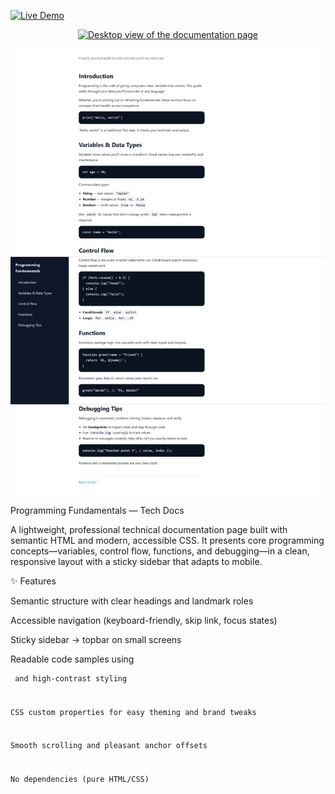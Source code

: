 [![Live Demo](https://img.shields.io/badge/Live%20Demo-Online-0ea5e9)](https://GalladeX3.github.io/<this-repo-name>/)

<div align="center">
  <a href="https://GalladeX3.github.io/<this-repo-name>/">
    <img src="./doc/documentation-page-screenshot.jpeg" alt="Desktop view of the documentation page" width="720" />
  </a>
</div>

![Desktop view of the documentation page](./docs/documentation-page-screenshot.jpeg)

Programming Fundamentals — Tech Docs

A lightweight, professional technical documentation page built with semantic HTML and modern, accessible CSS. It presents core programming concepts—variables, control flow, functions, and debugging—in a clean, responsive layout with a sticky sidebar that adapts to mobile.

✨ Features

Semantic structure with clear headings and landmark roles

Accessible navigation (keyboard-friendly, skip link, focus states)

Sticky sidebar → topbar on small screens

Readable code samples using <pre><code> and high-contrast styling

CSS custom properties for easy theming and brand tweaks

Smooth scrolling and pleasant anchor offsets

No dependencies (pure HTML/CSS)
